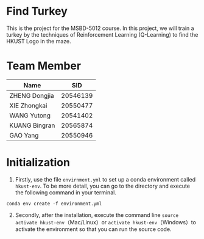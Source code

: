 # Find Turkey

This is the project for the MSBD-5012 course. In this project, we will train a turkey by the techniques of Reinforcement Learning (Q-Learning) to find the HKUST Logo in the maze.

# Team Member

| Name | SID |
| --- | --- |
| ZHENG Dongjia | 20546139 |
| XIE Zhongkai | 20550477 |
| WANG Yutong | 20541402 |
| KUANG Bingran | 20565874 |
| GAO Yang |20550946  |

# Initialization
1. Firstly, use the file `envirnment.yml` to set up a conda environment called `hkust-env`. To be more detail, you can go to the directory and execute the following command in your terminal.
```
conda env create -f environment.yml
```

2. Secondly, after the installation, execute the command line `source activate hkust-env`（Mac/Linux）or `activate hkust-env`（Windows）to activate the environment so that you can run the source code.